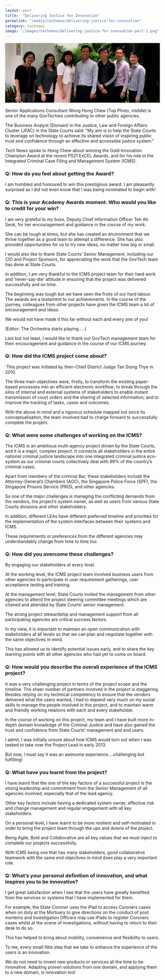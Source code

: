 ```yaml
---
layout: post
title:  "Delivering Justice for Innovation"
permalink: "/media/technews/delivering-justice-for-innovation"
category: technews
image: "/images/technews/delivering-justice-for-innovation-part-1.png"
---
```


![Delivering Justice for Innovation](/images/technews/delivering-justice-for-innovation-part-1.png)

Senior Applications Consultant Wong Hong Chew (Top Photo, middle) is one of the many GovTechies contributing to other public agencies.

The Business Analyst (Domain) in the Justice, Law and Foreign Affairs Cluster (JFAC) in the State Courts said: “My aim is to help the State Courts to leverage on technology to achieve its shared vision of inspiring public trust and confidence through an effective and accessible justice system.”

Tech News spoke to Hong Chew about winning the Gold Innovation Champion Award at the recent PS21 ExCEL Awards, and for his role in the Integrated Criminal Case Filing and Management System (ICMS).

### **Q: How do you feel about getting the Award?**
I am humbled and honoured to win this prestigious award.  I am pleasantly surprised as I did not even know that I was being nominated to begin with!

### **Q: This is your Academy Awards moment. Who would you like to credit for your win?**
I am very grateful to my boss, Deputy Chief Information Officer Teh Ah Seok, for her encouragement and guidance in the course of my work.  

She can be tough at times, but she has created an environment that we thrive together as a good team to attempt a difference.  She has also provided opportunities for us to try new ideas, no matter how big or small.  

I would also like to thank State Courts’ Senior Management, including our CIO and Project Sponsors, for appreciating the work that the GovTech team has done at State Courts.  

In addition, I am very thankful to the ICMS project team for their hard work and ‘never-say-die’ attitude in ensuring that the project was delivered successfully and on time.  

The beginning was tough but we have seen the fruits of our hard labour.  The awards are a testament to our achievements. In the course of the journey, colleagues from other projects have given the ICMS team a lot of encouragement and ideas.  

We would not have made it this far without each and every one of you!

(Editor: The Orchestra starts playing…..)

Last but not least, I would like to thank our GovTech management team for their encouragement and guidance in the course of our ICMS journey.

### **Q: How did the ICMS project come about?**
'This project was initiated by then-Chief District Judge Tan Siong Thye in 2010.

The three main objectives were, firstly, to transform the existing paper-based processes into an efficient electronic workflow; to break through the silos of internal and external systems of stakeholders to enable instant transmission of court orders and the sharing of selected information; and to improve the tracking of tasks, cases and outcomes.

With the above in mind and a rigorous schedule mapped out since its conceptualisation, the team involved had to charge forward to successfully complete the project.

### **Q: What were some challenges of working on the ICMS?**
The ICMS is an ambitious multi-agency project driven by the State Courts, and it is a major, complex project.  It connects all stakeholders in the entire national criminal justice landscape into one integrated criminal justice eco-system as our criminal courts collectively deal with 99% of the country’s criminal cases. 

Apart from members of the criminal Bar, these stakeholders include the Attorney-General’s Chambers (AGC), the Singapore Police Force (SPF), the Singapore Prisons Service (PRIS), and other agencies.

So one of the major challenges is managing the conflicting demands from the vendors, the project’s system owner, as well as users from various State Courts divisions and other stakeholders.

In addition, different LEAs have different preferred timeline and priorities for the implementation of the system interfaces between their systems and ICMS.  

These requirements or preferences from the different agencies may understandably change from time to time too.

### **Q: How did you overcome these challenges?**
 By engaging our stakeholders at every level.

At the working level, the ICMS project team involved business users from other agencies to participate in user requirement gatherings, user acceptance testing and training.

At the management level, State Courts invited the management from other agencies to attend the project steering committee meetings which are chaired and attended by State Courts’ senior management.  

The strong project stewardship and management support from all participating agencies are critical success factors.

In my view, it is important to maintain an open communication with stakeholders at all levels so that we can plan and negotiate together with the same objectives in mind.

This has allowed us to identify potential issues early, and to share the key learning points with all other agencies who had yet to come on board.

### **Q: How would you describe the overall experience of the ICMS project?**
It was a very challenging project in terms of the project scope and the timeline. The sheer number of partners involved in the project is staggering. Besides relying on my technical competency to ensure that the vendors delivered what the users wanted, I had to depend very much on my social skills to manage the people involved in this project, and to maintain warm and friendly working relations with each and every stakeholder.

In the course of working on this project, my team and I have built more in-depth domain knowledge of the Criminal Justice and have also gained the trust and confidence from State Courts’ management and end users.  

I admit, I was initially unsure about how ICMS would turn out when I was tasked to take over the Project Lead in early 2013.

But now, I must say it was an awesome experience....challenging but fulfilling!

### **Q: What have you learnt from the project?**
I have learnt that the one of the key factors of a successful project is the strong leadership and commitment from the Senior Management of all agencies involved, especially that of the lead agency.

Other key factors include having a dedicated system owner, effective risk and change management and regular engagement with all key stakeholders.

On a personal level, I have learnt to be more resilient and self-motivated in order to bring the project team through the ups and downs of the project.

Being Agile, Bold and Collaborative are all key values that we must inject to complete our projects successfully.  

With ICMS being one that has many stakeholders, good collaborative teamwork with the same end objectives in mind does play a very important role.

### **Q: What’s your personal definition of innovation, and what inspires you to be innovative?**
I get great satisfaction when I see that the users have greatly benefited from the services or systems that I have implemented for them.

For example, the State Coroner uses the iPad to access Coroners cases when on duty at the Mortuary to give directions on the conduct of post mortems and Investigation Officers may use iPads to register Coroners cases whilst at the scene of investigations, without having to return to their desk to do so.

This has helped to bring about mobility, convenience and flexibility to users.

To me, every small little step that we take to enhance the experience of the users is an innovation.

We do not need to invent new products or services all the time to be innovative. Adapting proven solutions from one domain, and applying them to a new domain, is innovation too!
